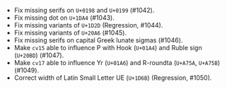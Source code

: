 * Fix missing serifs on `U+0198` and `U+0199` (#1042).
 * Fix missing dot on `U+1DA4` (#1043).
 * Fix missing variants of `U+1D2D` (Regression, #1044).
 * Fix missing variants of `U+20A6` (#1045).
 * Fix missing serifs on capital Greek lunate sigmas (#1046).
 * Make `cv15` able to influence P with Hook (`U+01A4`) and Ruble sign (`U+20BD`) (#1047).
 * Make `cv17` able to influence Yr (`U+01A6`) and R-roundta (`U+A75A`, `U+A75B`) (#1049).
 * Correct width of Latin Small Letter UE (`U+1D6B`) (Regression, #1050).